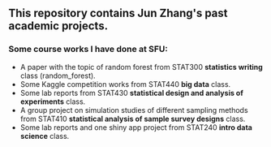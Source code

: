 ## This repository contains Jun Zhang's past academic projects.


### Some course works I have done at SFU:
 - A paper with the topic of random forest from STAT300 **statistics writing** class (random_forest). 
 - Some Kaggle competition works from STAT440 **big data** class. 
 - Some lab reports from STAT430 **statistical design and analysis of experiments** class.
 - A group project on simulation studies of different sampling methods from STAT410 **statistical analysis of sample survey designs** class.
 - Some lab reports and one shiny app project from STAT240 **intro data science** class.
